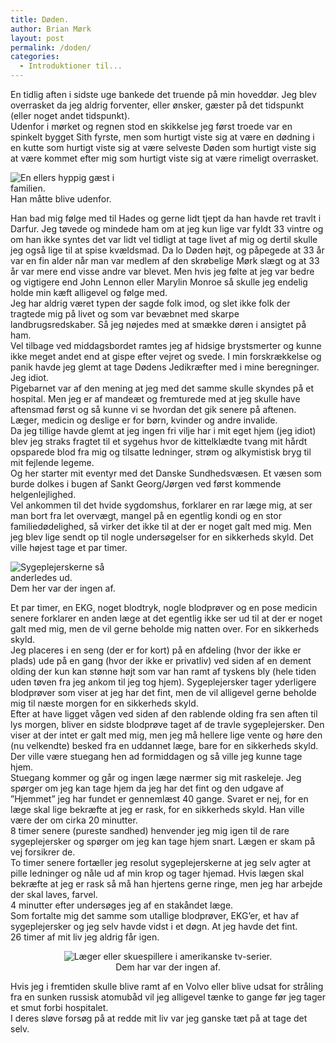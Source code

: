 ```yaml
---
title: Døden.
author: Brian Mørk
layout: post
permalink: /doden/
categories:
  - Introduktioner til...
---
```

En tidlig aften i sidste uge bankede det truende på min hoveddør. Jeg blev overrasket da jeg aldrig forventer, eller ønsker, gæster på det tidspunkt (eller noget andet tidspunkt).  
Udenfor i mørket og regnen stod en skikkelse jeg først troede var en spinkelt bygget Sith fyrste, men som hurtigt viste sig at være en dødning i en kutte som hurtigt viste sig at være selveste Døden som hurtigt viste sig at være kommet efter mig som hurtigt viste sig at være rimeligt overrasket.

<div class="bitImage bitRight" style="width: 207px">
  <img src="http://www.abekat.net/images/reaper.jpg" alt="En ellers hyppig gæst i familien." /><br /> Han måtte blive udenfor.
</div>

Han bad mig følge med til Hades og gerne lidt tjept da han havde ret travlt i Darfur. Jeg tøvede og mindede ham om at jeg kun lige var fyldt 33 vintre og om han ikke syntes det var lidt vel tidligt at tage livet af mig og dertil skulle jeg også lige til at spise kvældsmad. Da lo Døden højt, og påpegede at 33 år var en fin alder når man var medlem af den skrøbelige Mørk slægt og at 33 år var mere end visse andre var blevet. Men hvis jeg følte at jeg var bedre og vigtigere end John Lennon eller Marylin Monroe så skulle jeg endelig holde min kæft alligevel og følge med.  
Jeg har aldrig været typen der sagde folk imod, og slet ikke folk der tragtede mig på livet og som var bevæbnet med skarpe landbrugsredskaber. Så jeg nøjedes med at smække døren i ansigtet på ham.  
Vel tilbage ved middagsbordet ramtes jeg af hidsige brystsmerter og kunne ikke meget andet end at gispe efter vejret og svede. I min forskrækkelse og panik havde jeg glemt at tage Dødens Jedikræfter med i mine beregninger. Jeg idiot.  
Pigebarnet var af den mening at jeg med det samme skulle skyndes på et hospital. Men jeg er af mandeæt og fremturede med at jeg skulle have aftensmad først og så kunne vi se hvordan det gik senere på aftenen. Læger, medicin og deslige er for børn, kvinder og andre invalide.  
Da jeg tillige havde glemt at jeg ingen fri vilje har i mit eget hjem (jeg idiot) blev jeg straks fragtet til et sygehus hvor de kittelklædte tvang mit hårdt opsparede blod fra mig og tilsatte ledninger, strøm og alkymistisk bryg til mit fejlende legeme.  
Og her starter mit eventyr med det Danske Sundhedsvæsen. Et væsen som burde dolkes i bugen af Sankt Georg/Jørgen ved først kommende helgenlejlighed.  
Vel ankommen til det hvide sygdomshus, forklarer en rar læge mig, at ser man bort fra let overvægt, mangel på en egentlig kondi og en stor familiedødelighed, så virker det ikke til at der er noget galt med mig. Men jeg blev lige sendt op til nogle undersøgelser for en sikkerheds skyld. Det ville højest tage et par timer.

<div class="bitImage bitLeft" style="width: 196px">
  <img src="http://www.abekat.net/images/nurse.jpg" alt="Sygeplejerskerne så anderledes ud." /><br /> Dem her var der ingen af.
</div>

Et par timer, en EKG, noget blodtryk, nogle blodprøver og en pose medicin senere forklarer en anden læge at det egentlig ikke ser ud til at der er noget galt med mig, men de vil gerne beholde mig natten over. For en sikkerheds skyld.  
Jeg placeres i en seng (der er for kort) på en afdeling (hvor der ikke er plads) ude på en gang (hvor der ikke er privatliv) ved siden af en dement olding der kun kan stønne højt som var han ramt af tyskens bly (hele tiden uden tøven fra jeg ankom til jeg tog hjem). Sygeplejersker tager yderligere blodprøver som viser at jeg har det fint, men de vil alligevel gerne beholde mig til næste morgen for en sikkerheds skyld.  
Efter at have ligget vågen ved siden af den rablende olding fra sen aften til lys morgen, bliver en sidste blodprøve taget af de travle sygeplejersker. Den viser at der intet er galt med mig, men jeg må hellere lige vente og høre den (nu velkendte) besked fra en uddannet læge, bare for en sikkerheds skyld. Der ville være stuegang hen ad formiddagen og så ville jeg kunne tage hjem.  
Stuegang kommer og går og ingen læge nærmer sig mit raskeleje. Jeg spørger om jeg kan tage hjem da jeg har det fint og den udgave af ”Hjemmet” jeg har fundet er gennemlæst 40 gange. Svaret er nej, for en læge skal lige bekræfte at jeg er rask, for en sikkerheds skyld. Han ville være der om cirka 20 minutter.  
8 timer senere (pureste sandhed) henvender jeg mig igen til de rare sygeplejersker og spørger om jeg kan tage hjem snart. Lægen er skam på vej forsikrer de.  
To timer senere fortæller jeg resolut sygeplejerskerne at jeg selv agter at pille ledninger og nåle ud af min krop og tager hjemad. Hvis lægen skal bekræfte at jeg er rask så må han hjertens gerne ringe, men jeg har arbejde der skal laves, farvel.  
4 minutter efter undersøges jeg af en stakåndet læge.  
Som fortalte mig det samme som utallige blodprøver, EKG’er, et hav af sygeplejersker og jeg selv havde vidst i et døgn. At jeg havde det fint.  
26 timer af mit liv jeg aldrig får igen.

<center>
  </p> <div class="bitImage bitCenter" style="width: 403px">
    <img src="http://www.abekat.net/images/scrubs.jpg" alt="Læger eller skuespillere i amerikanske tv-serier." /><br /> Dem har var der ingen af.
  </div>
  
  <p>
    </center>
  </p>
  
  <p>
    Hvis jeg i fremtiden skulle blive ramt af en Volvo eller blive udsat for stråling fra en sunken russisk atomubåd vil jeg alligevel tænke to gange før jeg tager et smut forbi hospitalet.<br /> I deres sløve forsøg på at redde mit liv var jeg ganske tæt på at tage det selv.
  </p>